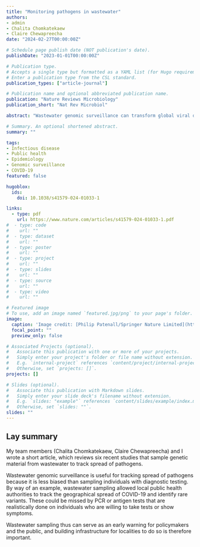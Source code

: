 ```yaml
---
title: "Monitoring pathogens in wastewater"
authors:
- admin
- Chalita Chomkatekaew
- Claire Chewapreecha
date: "2024-02-27T00:00:00Z"

# Schedule page publish date (NOT publication's date).
publishDate: "2023-01-01T00:00:00Z"

# Publication type.
# Accepts a single type but formatted as a YAML list (for Hugo requirements).
# Enter a publication type from the CSL standard.
publication_types: ["article-journal"]

# Publication name and optional abbreviated publication name.
publication: "Nature Reviews Microbiology"
publication_short: "Nat Rev Microbiol"

abstract: "Wastewater genomic surveillance can transform global viral disease monitoring. This Genome Watch article explores the techniques, analytical pipelines and implications for public health."

# Summary. An optional shortened abstract.
summary: ""

tags:
- Infectious disease
- Public health
- Epidemiology
- Genomic surveillance
- COVID-19
featured: false

hugoblox:
  ids:
    doi: 10.1038/s41579-024-01033-1

links:
  - type: pdf
    url: https://www.nature.com/articles/s41579-024-01033-1.pdf
#  - type: code
#    url: ""
#  - type: dataset
#    url: ""
#  - type: poster
#    url: ""
#  - type: project
#    url: ""
#  - type: slides
#    url: ""
#  - type: source
#    url: ""
#  - type: video
#    url: ""

# Featured image
# To use, add an image named `featured.jpg/png` to your page's folder. 
image:
  caption: 'Image credit: [Philip Patenall/Springer Nature Limited](https://www.nature.com/articles/s41579-024-01033-1)'
  focal_point: ""
  preview_only: false

# Associated Projects (optional).
#   Associate this publication with one or more of your projects.
#   Simply enter your project's folder or file name without extension.
#   E.g. `internal-project` references `content/project/internal-project/index.md`.
#   Otherwise, set `projects: []`.
projects: []

# Slides (optional).
#   Associate this publication with Markdown slides.
#   Simply enter your slide deck's filename without extension.
#   E.g. `slides: "example"` references `content/slides/example/index.md`.
#   Otherwise, set `slides: ""`.
slides: ""
---
```


## Lay summary
My team members (Chalita Chomkatekaew, Claire Chewapreecha) and I wrote a short article, which reviews six recent studies that sample genetic material from wastewater to track spread of pathogens.

Wastewater genomic surveillance is useful for tracking spread of pathogens because it is less biased than sampling individuals with diagnostic testing. By way of an example, wastewater sampling allowed local public health authorities to track the geographical spread of COVID-19 and identify rare variants. These could be missed by PCR or antigen tests that are realistically done on individuals who are willing to take tests or show symptoms.

Wastewater sampling thus can serve as an early warning for policymakers and the public, and building infrastructure for localities to do so is therefore important. 
